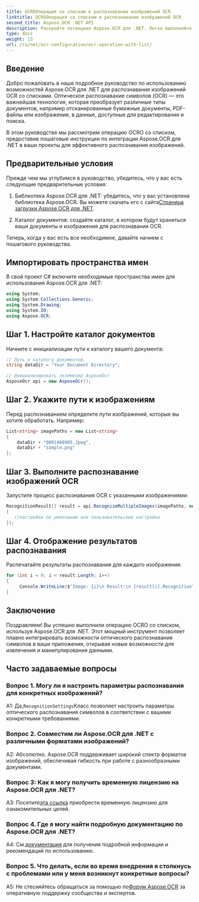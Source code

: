 ```yaml
---
title: OCROОперация со списком в распознавании изображений OCR
linktitle: OCROОперация со списком в распознавании изображений OCR
second_title: Aspose.OCR .NET API
description: Раскройте потенциал Aspose.OCR для .NET. Легко выполняйте распознавание изображений OCR с помощью списков. Повысьте производительность и извлечение данных в ваших приложениях.
type: docs
weight: 13
url: /ru/net/ocr-configuration/ocr-operation-with-list/
---
```

## Введение

Добро пожаловать в наше подробное руководство по использованию возможностей Aspose.OCR для .NET для распознавания изображений OCR со списками. Оптическое распознавание символов (OCR) — это важнейшая технология, которая преобразует различные типы документов, например отсканированные бумажные документы, PDF-файлы или изображения, в данные, доступные для редактирования и поиска.

В этом руководстве мы рассмотрим операцию OCRO со списком, предоставив пошаговые инструкции по интеграции Aspose.OCR для .NET в ваши проекты для эффективного распознавания изображений.

## Предварительные условия

Прежде чем мы углубимся в руководство, убедитесь, что у вас есть следующие предварительные условия:

1.  Библиотека Aspose.OCR для .NET: убедитесь, что у вас установлена библиотека Aspose.OCR. Вы можете скачать его с сайта[Страница загрузки Aspose.OCR для .NET](https://releases.aspose.com/ocr/net/).

2. Каталог документов: создайте каталог, в котором будут храниться ваши документы и изображения для распознавания OCR.

Теперь, когда у вас есть все необходимое, давайте начнем с пошагового руководства.

## Импортировать пространства имен

В свой проект C# включите необходимые пространства имен для использования Aspose.OCR для .NET:

```csharp
using System;
using System.Collections.Generic;
using System.Drawing;
using System.IO;
using Aspose.OCR;
```

## Шаг 1. Настройте каталог документов

Начните с инициализации пути к каталогу вашего документа:
```csharp
// Путь к каталогу документов.
string dataDir = "Your Document Directory";

// Инициализировать экземпляр AsposeOcr
AsposeOcr api = new AsposeOcr();
```

## Шаг 2. Укажите пути к изображениям

Перед распознаванием определите пути изображений, которые вы хотите обработать. Например:

```csharp
List<string> imagePaths = new List<string>
{
    dataDir + "0001460985.Jpeg",
    dataDir + "sample.png"
};
```

## Шаг 3. Выполните распознавание изображений OCR

Запустите процесс распознавания OCR с указанными изображениями:

```csharp
RecognitionResult[] result = api.RecognizeMultipleImages(imagePaths, new RecognitionSettings
{
   //настройки по умолчанию или пользовательские настройки
});
```

## Шаг 4. Отображение результатов распознавания

Распечатайте результаты распознавания для каждого изображения:

```csharp
for (int i = 0; i < result.Length; i++)
{
	 Console.WriteLine($"Image: {i}\n Result:\n {result[i].RecognitionText}");
}
```

## Заключение

Поздравляем! Вы успешно выполнили операцию OCRO со списком, используя Aspose.OCR для .NET. Этот мощный инструмент позволяет плавно интегрировать возможности оптического распознавания символов в ваши приложения, открывая новые возможности для извлечения и манипулирования данными.

## Часто задаваемые вопросы

### Вопрос 1. Могу ли я настроить параметры распознавания для конкретных изображений?

 А1: Да,`RecognitionSettings`Класс позволяет настроить параметры оптического распознавания символов в соответствии с вашими конкретными требованиями.

### Вопрос 2. Совместим ли Aspose.OCR для .NET с различными форматами изображений?

А2: Абсолютно. Aspose.OCR поддерживает широкий спектр форматов изображений, обеспечивая гибкость при работе с разнообразными документами.

### Вопрос 3: Как я могу получить временную лицензию на Aspose.OCR для .NET?

 А3: Посетите[эта ссылка](https://purchase.aspose.com/temporary-license/) приобрести временную лицензию для ознакомительных целей.

### Вопрос 4. Где я могу найти подробную документацию по Aspose.OCR для .NET?

 А4: См.[документация](https://reference.aspose.com/ocr/net/) для получения подробной информации и рекомендаций по использованию.

### Вопрос 5. Что делать, если во время внедрения я столкнусь с проблемами или у меня возникнут конкретные вопросы?

 A5: Не стесняйтесь обращаться за помощью по[Форум Aspose.OCR](https://forum.aspose.com/c/ocr/16) за оперативную поддержку сообщества и экспертов.
